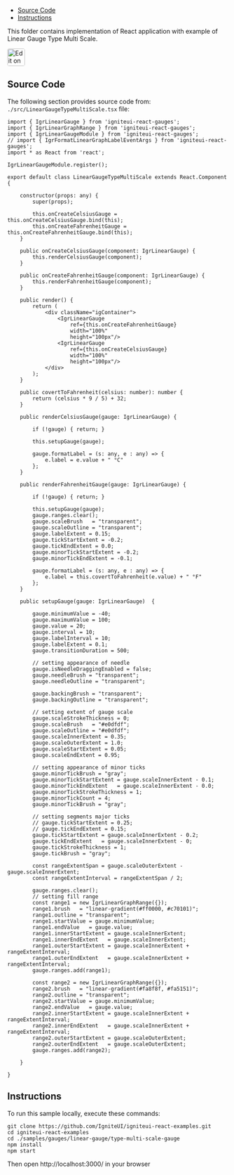 <!-- NOTE: do not change this file because it will be auto re-generated from template file: -->
<!-- https://github.com/IgniteUI/igniteui-react-examples/tree/master/templates/sample/ReadMe.md -->

<!-- ## Table of Contents -->
<!-- - [Sample Preview](#Sample-Preview) -->
- [Source Code](#Source-Code)
- [Instructions](#Instructions)

This folder contains implementation of React application with example of Linear Gauge Type Multi Scale.
<!-- in the Linear Gauge component -->
<!-- [Linear Gauge](https://infragistics.com/Reactsite/components/linear-gauge.html) -->

<html lang="en" xmlns="http://www.w3.org/1999/xhtml">
    <body>
        <a target="_blank" href="https://codesandbox.io/s/github/IgniteUI/igniteui-react-examples/tree/master/samples/gauges/linear-gauge/type-multi-scale-gauge?fontsize=14&hidenavigation=1&theme=dark&view=preview&file=/src/LinearGaugeTypeMultiScale.tsx" rel="noopener noreferrer">
            <img height="40px" style="border-radius: 0.25rem" alt="Edit on CodeSandbox" src="https://static.infragistics.com/xplatform/images/sandbox/code.png"/>
        </a>
        <!-- <a target="_blank"
href="https://codesandbox.io/s/github/IgniteUI/igniteui-react-examples/tree/master/samples/maps/geo-map/binding-csv-points?fontsize=14&hidenavigation=1&theme=dark&view=preview">
            <img alt="Edit Sample" src="https://codesandbox.io/static/img/play-codesandbox.svg"/>
        </a> -->
        <!-- <a target="_blank" style="margin-left: 0.5rem"
href="https://codesandbox.io/embed/github/IgniteUI/igniteui-react-examples/tree/master/samples/gauges/linear-gauge/type-multi-scale-gauge?fontsize=14&hidenavigation=1&theme=dark&view=preview&file=/src/LinearGaugeTypeMultiScale.tsx">
            <img height="40px" style="border-radius: 5px" alt="View on CodeSandbox" src="https://static.infragistics.com/xplatform/images/sandbox/view.png"/>
        </a> -->
        <!-- <a target="_blank"
href="https://codesandbox.io/embed/github/IgniteUI/igniteui-react-examples/tree/master/samples/maps/geo-map/binding-csv-points?fontsize=14&hidenavigation=1&theme=dark&view=preview">
            <img alt="View on CodeSandbox" src="https://static.infragistics.com/xplatform/images/sandbox/view.png"/>
        </a>
https://codesandbox.io/embed/react-treemap-overview-rtb45
https://codesandbox.io/static/img/play-codesandbox.svg
https://codesandbox.io/embed/react-treemap-overview-rtb45?view=browser -->
    </body>
</html>

<!-- ## Sample Preview -->

<!-- <iframe
  src="https://codesandbox.io/embed/github/IgniteUI/igniteui-react-examples/tree/master/samples/gauges/linear-gauge/type-multi-scale-gauge?fontsize=14&hidenavigation=1&theme=dark&view=preview&file=/src/LinearGaugeTypeMultiScale.tsx"
  style="width:100%; height:400px; border:0; border-radius: 4px; overflow:hidden;"
  allow="accelerometer; ambient-light-sensor; camera; encrypted-media; geolocation; gyroscope; hid; microphone; midi; payment; usb; vr"
  sandbox="allow-forms allow-modals allow-popups allow-presentation allow-same-origin allow-scripts"
></iframe> -->

## Source Code

The following section provides source code from:
`./src/LinearGaugeTypeMultiScale.tsx` file:

```tsx
import { IgrLinearGauge } from 'igniteui-react-gauges';
import { IgrLinearGraphRange } from 'igniteui-react-gauges';
import { IgrLinearGaugeModule } from 'igniteui-react-gauges';
// import { IgrFormatLinearGraphLabelEventArgs } from 'igniteui-react-gauges';
import * as React from 'react';

IgrLinearGaugeModule.register();

export default class LinearGaugeTypeMultiScale extends React.Component {

    constructor(props: any) {
        super(props);

        this.onCreateCelsiusGauge = this.onCreateCelsiusGauge.bind(this);
        this.onCreateFahrenheitGauge = this.onCreateFahrenheitGauge.bind(this);
    }

    public onCreateCelsiusGauge(component: IgrLinearGauge) {
        this.renderCelsiusGauge(component);
    }

    public onCreateFahrenheitGauge(component: IgrLinearGauge) {
        this.renderFahrenheitGauge(component);
    }

    public render() {
        return (
            <div className="igContainer">
                <IgrLinearGauge
                    ref={this.onCreateFahrenheitGauge}
                    width="100%"
                    height="100px"/>
                <IgrLinearGauge
                    ref={this.onCreateCelsiusGauge}
                    width="100%"
                    height="100px"/>
            </div>
        );
    }

    public covertToFahrenheit(celsius: number): number {
        return (celsius * 9 / 5) + 32;
    }

    public renderCelsiusGauge(gauge: IgrLinearGauge) {

        if (!gauge) { return; }

        this.setupGauge(gauge);

        gauge.formatLabel = (s: any, e : any) => {
            e.label = e.value + " °C"
        };
    }

    public renderFahrenheitGauge(gauge: IgrLinearGauge) {

        if (!gauge) { return; }

        this.setupGauge(gauge);
        gauge.ranges.clear();
        gauge.scaleBrush   = "transparent";
        gauge.scaleOutline = "transparent";
        gauge.labelExtent = 0.15;
        gauge.tickStartExtent = -0.2;
        gauge.tickEndExtent = 0.0;
        gauge.minorTickStartExtent = -0.2;
        gauge.minorTickEndExtent = -0.1;

        gauge.formatLabel = (s: any, e : any) => {
            e.label = this.covertToFahrenheit(e.value) + " °F"
        };
    }

    public setupGauge(gauge: IgrLinearGauge)  {

        gauge.minimumValue = -40;
        gauge.maximumValue = 100;
        gauge.value = 20;
        gauge.interval = 10;
        gauge.labelInterval = 10;
        gauge.labelExtent = 0.1;
        gauge.transitionDuration = 500;

        // setting appearance of needle
        gauge.isNeedleDraggingEnabled = false;
        gauge.needleBrush = "transparent";
        gauge.needleOutline = "transparent";

        gauge.backingBrush = "transparent";
        gauge.backingOutline = "transparent";

        // setting extent of gauge scale
        gauge.scaleStrokeThickness = 0;
        gauge.scaleBrush   = "#e0dfdf";
        gauge.scaleOutline = "#e0dfdf";
        gauge.scaleInnerExtent = 0.35;
        gauge.scaleOuterExtent = 1.0;
        gauge.scaleStartExtent = 0.05;
        gauge.scaleEndExtent = 0.95;

        // setting appearance of minor ticks
        gauge.minorTickBrush = "gray";
        gauge.minorTickStartExtent = gauge.scaleInnerExtent - 0.1;
        gauge.minorTickEndExtent   = gauge.scaleInnerExtent - 0.0;
        gauge.minorTickStrokeThickness = 1;
        gauge.minorTickCount = 4;
        gauge.minorTickBrush = "gray";

        // setting segments major ticks
        // gauge.tickStartExtent = 0.25;
        // gauge.tickEndExtent = 0.15;
        gauge.tickStartExtent = gauge.scaleInnerExtent - 0.2;
        gauge.tickEndExtent   = gauge.scaleInnerExtent - 0;
        gauge.tickStrokeThickness = 1;
        gauge.tickBrush = "gray";

        const rangeExtentSpan = gauge.scaleOuterExtent - gauge.scaleInnerExtent;
        const rangeExtentInterval = rangeExtentSpan / 2;

        gauge.ranges.clear();
        // setting fill range
        const range1 = new IgrLinearGraphRange({});
        range1.brush   = "linear-gradient(#ff0000, #c70101)";
        range1.outline = "transparent";
        range1.startValue = gauge.minimumValue;
        range1.endValue   = gauge.value;
        range1.innerStartExtent = gauge.scaleInnerExtent;
        range1.innerEndExtent   = gauge.scaleInnerExtent;
        range1.outerStartExtent = gauge.scaleInnerExtent + rangeExtentInterval;
        range1.outerEndExtent   = gauge.scaleInnerExtent + rangeExtentInterval;
        gauge.ranges.add(range1);

        const range2 = new IgrLinearGraphRange({});
        range2.brush   = "linear-gradient(#fa8f8f, #fa5151)";
        range2.outline = "transparent";
        range2.startValue = gauge.minimumValue;
        range2.endValue   = gauge.value;
        range2.innerStartExtent = gauge.scaleInnerExtent + rangeExtentInterval;
        range2.innerEndExtent   = gauge.scaleInnerExtent + rangeExtentInterval;
        range2.outerStartExtent = gauge.scaleOuterExtent;
        range2.outerEndExtent   = gauge.scaleOuterExtent;
        gauge.ranges.add(range2);

    }

}

```

## Instructions
To run this sample locally, execute these commands:

```
git clone https://github.com/IgniteUI/igniteui-react-examples.git
cd igniteui-react-examples
cd ./samples/gauges/linear-gauge/type-multi-scale-gauge
npm install
npm start

```

Then open http://localhost:3000/ in your browser


